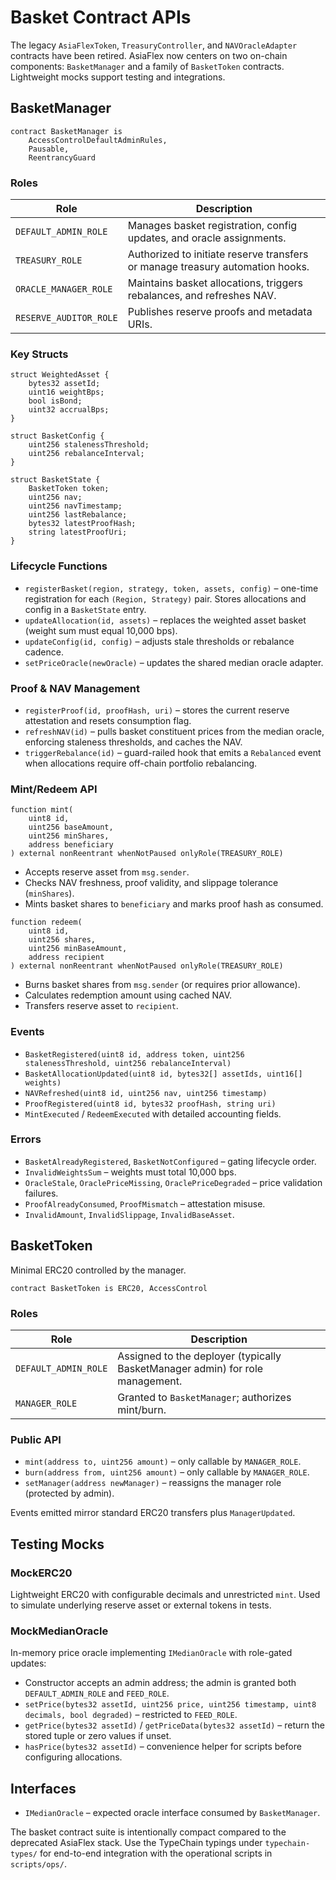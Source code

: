 # Basket Contract APIs

The legacy `AsiaFlexToken`, `TreasuryController`, and `NAVOracleAdapter` contracts have been retired. AsiaFlex now centers on two on-chain components: `BasketManager` and a family of `BasketToken` contracts. Lightweight mocks support testing and integrations.

## BasketManager

```solidity
contract BasketManager is
    AccessControlDefaultAdminRules,
    Pausable,
    ReentrancyGuard
```

### Roles

| Role                   | Description                                                                   |
| ---------------------- | ----------------------------------------------------------------------------- |
| `DEFAULT_ADMIN_ROLE`   | Manages basket registration, config updates, and oracle assignments.          |
| `TREASURY_ROLE`        | Authorized to initiate reserve transfers or manage treasury automation hooks. |
| `ORACLE_MANAGER_ROLE`  | Maintains basket allocations, triggers rebalances, and refreshes NAV.         |
| `RESERVE_AUDITOR_ROLE` | Publishes reserve proofs and metadata URIs.                                   |

### Key Structs

```solidity
struct WeightedAsset {
    bytes32 assetId;
    uint16 weightBps;
    bool isBond;
    uint32 accrualBps;
}

struct BasketConfig {
    uint256 stalenessThreshold;
    uint256 rebalanceInterval;
}

struct BasketState {
    BasketToken token;
    uint256 nav;
    uint256 navTimestamp;
    uint256 lastRebalance;
    bytes32 latestProofHash;
    string latestProofUri;
}
```

### Lifecycle Functions

- `registerBasket(region, strategy, token, assets, config)` – one-time registration for each `(Region, Strategy)` pair. Stores allocations and config in a `BasketState` entry.
- `updateAllocation(id, assets)` – replaces the weighted asset basket (weight sum must equal 10,000 bps).
- `updateConfig(id, config)` – adjusts stale thresholds or rebalance cadence.
- `setPriceOracle(newOracle)` – updates the shared median oracle adapter.

### Proof & NAV Management

- `registerProof(id, proofHash, uri)` – stores the current reserve attestation and resets consumption flag.
- `refreshNAV(id)` – pulls basket constituent prices from the median oracle, enforcing staleness thresholds, and caches the NAV.
- `triggerRebalance(id)` – guard-railed hook that emits a `Rebalanced` event when allocations require off-chain portfolio rebalancing.

### Mint/Redeem API

```solidity
function mint(
    uint8 id,
    uint256 baseAmount,
    uint256 minShares,
    address beneficiary
) external nonReentrant whenNotPaused onlyRole(TREASURY_ROLE)
```

- Accepts reserve asset from `msg.sender`.
- Checks NAV freshness, proof validity, and slippage tolerance (`minShares`).
- Mints basket shares to `beneficiary` and marks proof hash as consumed.

```solidity
function redeem(
    uint8 id,
    uint256 shares,
    uint256 minBaseAmount,
    address recipient
) external nonReentrant whenNotPaused onlyRole(TREASURY_ROLE)
```

- Burns basket shares from `msg.sender` (or requires prior allowance).
- Calculates redemption amount using cached NAV.
- Transfers reserve asset to `recipient`.

### Events

- `BasketRegistered(uint8 id, address token, uint256 stalenessThreshold, uint256 rebalanceInterval)`
- `BasketAllocationUpdated(uint8 id, bytes32[] assetIds, uint16[] weights)`
- `NAVRefreshed(uint8 id, uint256 nav, uint256 timestamp)`
- `ProofRegistered(uint8 id, bytes32 proofHash, string uri)`
- `MintExecuted` / `RedeemExecuted` with detailed accounting fields.

### Errors

- `BasketAlreadyRegistered`, `BasketNotConfigured` – gating lifecycle order.
- `InvalidWeightsSum` – weights must total 10,000 bps.
- `OracleStale`, `OraclePriceMissing`, `OraclePriceDegraded` – price validation failures.
- `ProofAlreadyConsumed`, `ProofMismatch` – attestation misuse.
- `InvalidAmount`, `InvalidSlippage`, `InvalidBaseAsset`.

## BasketToken

Minimal ERC20 controlled by the manager.

```solidity
contract BasketToken is ERC20, AccessControl
```

### Roles

| Role                 | Description                                                                   |
| -------------------- | ----------------------------------------------------------------------------- |
| `DEFAULT_ADMIN_ROLE` | Assigned to the deployer (typically BasketManager admin) for role management. |
| `MANAGER_ROLE`       | Granted to `BasketManager`; authorizes mint/burn.                             |

### Public API

- `mint(address to, uint256 amount)` – only callable by `MANAGER_ROLE`.
- `burn(address from, uint256 amount)` – only callable by `MANAGER_ROLE`.
- `setManager(address newManager)` – reassigns the manager role (protected by admin).

Events emitted mirror standard ERC20 transfers plus `ManagerUpdated`.

## Testing Mocks

### MockERC20

Lightweight ERC20 with configurable decimals and unrestricted `mint`. Used to simulate underlying reserve asset or external tokens in tests.

### MockMedianOracle

In-memory price oracle implementing `IMedianOracle` with role-gated updates:

- Constructor accepts an admin address; the admin is granted both `DEFAULT_ADMIN_ROLE` and `FEED_ROLE`.
- `setPrice(bytes32 assetId, uint256 price, uint256 timestamp, uint8 decimals, bool degraded)` – restricted to `FEED_ROLE`.
- `getPrice(bytes32 assetId)` / `getPriceData(bytes32 assetId)` – return the stored tuple or zero values if unset.
- `hasPrice(bytes32 assetId)` – convenience helper for scripts before configuring allocations.

## Interfaces

- `IMedianOracle` – expected oracle interface consumed by `BasketManager`.

The basket contract suite is intentionally compact compared to the deprecated AsiaFlex stack. Use the TypeChain typings under `typechain-types/` for end-to-end integration with the operational scripts in `scripts/ops/`.
